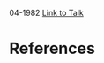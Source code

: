 

04-1982
[Link to Talk](https://www.churchofjesuschrist.org/study/general-conference/1982/04/saturday-morning-session?lang=eng)



# References
